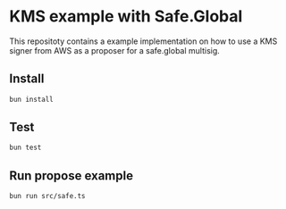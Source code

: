 # KMS example with Safe.Global

This repositoty contains a example implementation on how to use a KMS signer from AWS as a proposer for a safe.global multisig.

## Install

```sh
bun install
```

## Test

```sh
bun test
```

## Run propose example

```
bun run src/safe.ts
```
